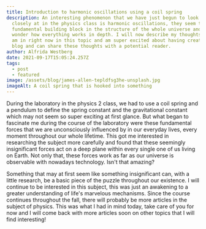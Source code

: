 ```yaml
---
title: Introduction to harmonic oscillations using a coil spring
description: An interesting phenomenon that we have just begun to look more
  closely at in the physics class is harmonic oscillations, they seem to be a
  fundamental building block in the structure of the whole universe and make me
  wonder how everything works in depth. I will now describe my thoughts that I
  am in right now in this topic and am super excited about having created this
  blog and can share these thoughts with a potential reader.
author: Alfrida Westberg
date: 2021-09-17T15:05:24.257Z
tags:
  - post
  - featured
image: /assets/blog/james-allen-tepldfsg3he-unsplash.jpg
imageAlt: A coil spring that is hooked into something
---
```

During the laboratory in the physics 2 class, we had to use a coil spring and a pendulum to define the spring constant and the gravitational constant which may not seem so super exciting at first glance. But what began to fascinate me during the course of the laboratory were these fundamental forces that we are unconsciously influenced by in our everyday lives, every moment throughout our whole lifetime. This got me interested in researching the subject more carefully and found that these seemingly insignificant forces act on a deep plane within every single one of us living on Earth. Not only that, these forces work as far as our universe is observable with nowadays technology. Isn't that amazing?

Something that may at first seem like something insignificant can, with a little research, be a basic piece of the puzzle throughout our existence. I will continue to be interested in this subject, this was just an awakening to a greater understanding of life's marvelous mechanisms. Since the course continues throughout the fall, there will probably be more articles in the subject of physics.
This was what I had in mind today, take care of you for now and I will come back with more articles soon on other topics that I will find interesting!